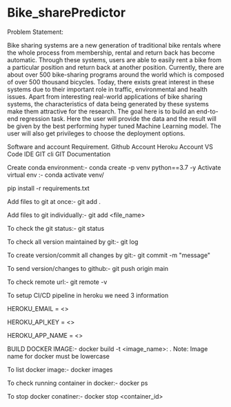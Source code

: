 # Bike_sharePredictor

Problem Statement:

Bike sharing systems are a new generation of traditional bike rentals where the whole process from membership, rental and return back has become automatic. Through these systems, users are able to easily rent a bike from a particular position and return back at another position. Currently, there are about over 500 bike-sharing programs around the world which is composed of over 500 thousand bicycles. Today, there exists great interest in these systems due to their important role in traffic, environmental and health issues. Apart from interesting real-world applications of bike sharing systems, the characteristics of data being generated by these systems make them attractive for the research. The goal here is to build an end-to-end regression task. Here the user will provide the data and the result will be given by the best performing hyper tuned Machine Learning model. The user will also get privileges to choose the deployment options.

Software and account Requirement.
    Github Account
    Heroku Account
    VS Code IDE
    GIT cli
    GIT Documentation

Create conda environment:-  conda create -p venv python==3.7 -y
  Activate virtual env  :-    conda activate venv/

pip install -r requirements.txt

Add files to git at once:-    git add .


Add files to git individually:-   git add <file_name>



To check the git status:-  git status



To check all version maintained by git:-   git log


To create version/commit all changes by git:-  git commit -m "message"


To send version/changes to github:-    git push origin main


To check remote url:-  git remote -v


To setup CI/CD pipeline in heroku we need 3 information

HEROKU_EMAIL = <>

HEROKU_API_KEY = <>

HEROKU_APP_NAME = <>


BUILD DOCKER IMAGE:-  docker build -t <image_name>:<tagname> .
Note: Image name for docker must be lowercase


To list docker image:-  docker images

To check running container in docker:-  docker ps


To stop docker conatiner:-  docker stop <container_id>







